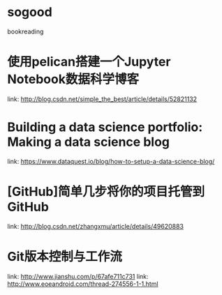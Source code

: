 # sogood
bookreading


# 使用pelican搭建一个Jupyter Notebook数据科学博客
link: http://blog.csdn.net/simple_the_best/article/details/52821132
# Building a data science portfolio: Making a data science blog
link: https://www.dataquest.io/blog/how-to-setup-a-data-science-blog/

# [GitHub]简单几步将你的项目托管到GitHub
link: http://blog.csdn.net/zhangxmu/article/details/49620883


# Git版本控制与工作流
link: http://www.jianshu.com/p/67afe711c731
link: http://www.eoeandroid.com/thread-274556-1-1.html

